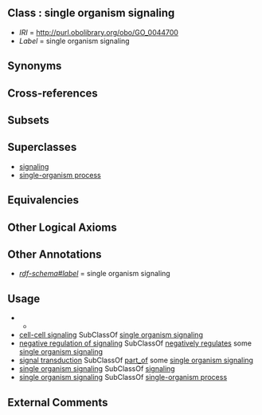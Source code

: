 
## Class : single organism signaling

 * *IRI* = http://purl.obolibrary.org/obo/GO_0044700
 * *Label* = single organism signaling

## Synonyms


## Cross-references


## Subsets


## Superclasses

 * [signaling](../../GO/52/GO_0023052.md)
 * [single-organism process](../../GO/99/GO_0044699.md)

## Equivalencies


## Other Logical Axioms


## Other Annotations

 * *[rdf-schema#label](../../el/rdf-schema#label.md)* = single organism signaling

## Usage

 * -
 * [cell-cell signaling](../../GO/67/GO_0007267.md) SubClassOf [single organism signaling](../../GO/00/GO_0044700.md)
 * [negative regulation of signaling](../../GO/57/GO_0023057.md) SubClassOf [negatively regulates](../../RO/12/RO_0002212.md) some [single organism signaling](../../GO/00/GO_0044700.md)
 * [signal transduction](../../GO/65/GO_0007165.md) SubClassOf [part_of](../../BFO/50/BFO_0000050.md) some [single organism signaling](../../GO/00/GO_0044700.md)
 * [single organism signaling](../../GO/00/GO_0044700.md) SubClassOf [signaling](../../GO/52/GO_0023052.md)
 * [single organism signaling](../../GO/00/GO_0044700.md) SubClassOf [single-organism process](../../GO/99/GO_0044699.md)

## External Comments

